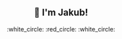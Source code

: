 <h2 align="center"> 🖖  I'm Jakub!</h2>
<p align="left">
<p align="center">
 :white_circle: :red_circle: :white_circle:
</p>
